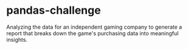 # pandas-challenge
Analyzing the data for an independent gaming company to generate a report that breaks down the game's purchasing data into meaningful insights.

